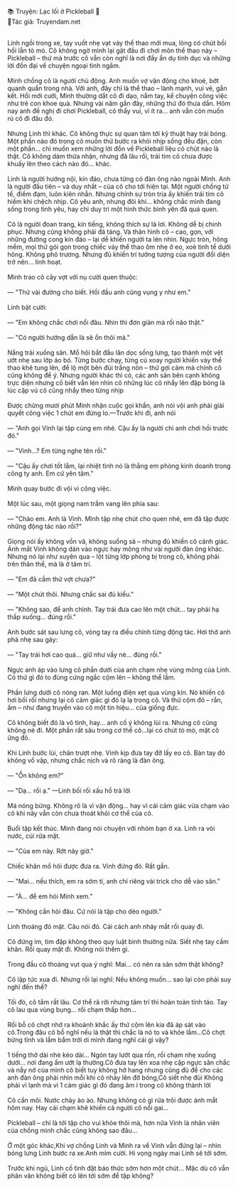 📚 Truyện: Lạc lối ở Pickleball 🔞 
<br>
📖Tác giả: Truyendam.net
<br></br>

Linh ngồi trong xe, tay vuốt nhẹ vạt váy thể thao mới mua, lòng có chút bồi hồi lẫn tò mò. Cô không ngờ mình lại gật đầu đi chơi môn thể thao này – Pickleball – thứ mà trước cô vẫn còn nghĩ là nơi đầy ẩn dụ tình dục và những lời đồn đại về chuyện ngoại tình ngầm.
<br></br>
Minh chồng cô là người chủ động. Anh muốn vợ vận động cho khoẻ, bớt quanh quẩn trong nhà. Với anh, đây chỉ là thể thao – lành mạnh, vui vẻ, gắn kết. Hồi mới cưới, Minh thường dắt cô đi dạo, nắm tay, kể chuyện công việc như trẻ con khoe quà. Nhưng vài năm gần đây, những thứ đó thưa dần. Hôm nay anh đề nghị đi chơi Pickleball, cô thấy vui, vì ít ra... anh vẫn còn muốn rủ cô đi đâu đó.
<br></br>
Nhưng Linh thì khác. Cô không thực sự quan tâm tới kỹ thuật hay trái bóng. Một phần nào đó trong cô muốn thử bước ra khỏi nhịp sống đều đặn, còn một phần... chỉ muốn xem những lời đồn về Pickleball liệu có chút nào là thật. Cô không dám thừa nhận, nhưng đã lâu rồi, trái tim cô chưa được khuấy lên theo cách nào đó… khác.
<br></br>
Linh là người hướng nội, kín đáo, chưa từng có đàn ông nào ngoài Minh. Anh là người đầu tiên – và duy nhất – của cô cho tới hiện tại. Một người chồng tử tế, điềm đạm, luôn kiên nhẫn. Nhưng chính sự tròn trịa ấy khiến trái tim cô hiếm khi chệch nhịp. Cô yêu anh, nhưng đôi khi... không chắc mình đang sống trong tình yêu, hay chỉ duy trì một hình thức bình yên đã quá quen.
<br></br>
Cô là người đoan trang, kín tiếng, không thích sự lả lơi. Không dễ bị chinh phục. Nhưng cũng không phải đá tảng. Và thân hình cô – cao, gọn, với những đường cong kín đáo – lại dễ khiến người ta lén nhìn. Ngực tròn, hông mềm, mọi thứ gói gọn trong chiếc váy thể thao ôm nhẹ ở eo, xoè tinh tế dưới hông. Không phô trương. Nhưng đủ khiến trí tưởng tượng của người đối diện trở nên... linh hoạt.
<br></br>
Minh trao cô cây vợt với nụ cười quen thuộc:
<br></br>
— "Thử vài đường cho biết. Hồi đầu anh cũng vụng y như em."
<br></br>
Linh bật cười:
<br></br>
— "Em không chắc chơi nổi đâu. Nhìn thì đơn giản mà rối não thật."
<br></br>
— "Có người hướng dẫn là sẽ ổn thôi mà."
<br></br>
Nắng trải xuống sân. Mồ hôi bắt đầu lăn dọc sống lưng, tạo thành một vệt ướt nhẹ sau lớp áo bó. Từng bước chạy, từng cú xoay người khiến váy thể thao khẽ tung lên, để lộ một bên đùi trắng nõn – thứ gợi cảm mà chính cô cũng không để ý. Nhưng người khác thì có, các anh sân bên cạnh không trực diện nhưng cố biết vẫn lén nhìn cô những lúc cô nhẩy lên đập bóng là lúc cặp vú cô cũng nhẩy theo từng nhịp
<br></br>
Được chừng mươi phút Minh nhận cuộc gọi khẩn, anh nói vội anh phải giải quyết công việc 1 chút em đừng lo.—Trước khi đi, anh nói
<br></br>
— "Anh gọi Vinh lại tập cùng em nhé. Cậu ấy là người chỉ anh chơi hồi trước đó."
<br></br>
— "Vinh...? Em từng nghe tên rồi."
<br></br>
— "Cậu ấy chơi tốt lắm, lại nhiệt tình nó là thằng em phòng kinh doanh trong công ty anh. Em cứ yên tâm."
<br></br>
Minh quay bước đi vội vì công việc.
<br></br>
Một lúc sau, một giọng nam trầm vang lên phía sau:
<br></br>
— "Chào em. Anh là Vinh. Mình tập nhẹ chút cho quen nhé, em đã tập được những động tác nào rồi?"
<br></br>
Giọng nói ấy không vồn vã, không suồng sã – nhưng đủ khiến cô cảnh giác. Ánh mắt Vinh không dán vào ngực hay mông như vài người đàn ông khác. Nhưng nó lại như xuyên qua – lột từng lớp phòng bị trong cô, không phải trên thân thể, mà là ở tâm trí.
<br></br>
— "Em đã cầm thử vợt chưa?"
<br></br>
— "Một chút thôi. Nhưng chắc sai đủ kiểu."
<br></br>
— "Không sao, để anh chỉnh. Tay trái đưa cao lên một chút... tay phải hạ thấp xuống... đúng rồi."
<br></br>
Anh bước sát sau lưng cô, vòng tay ra điều chỉnh từng động tác. Hơi thở anh phả nhẹ sau gáy:
<br></br>
— "Tay trái hơi cao quá... giữ như vầy nè... đúng rồi."
<br></br>
Ngực anh áp vào lưng cô phần dưới của anh chạm nhẹ vùng mông của Linh. Có thứ gì đó to đùng cứng ngắc cộm lên – không thể lầm.
<br></br>
Phần lưng dưới cô nóng ran. Một luồng điện xẹt qua vùng kín. Nó khiến cô hơi bối rối nhưng lại có cảm giác gì đó lạ lạ trong cô. Và thứ cộm đó – rắn, ấm – như đang truyền vào cô một tín hiệu... của giống đực.
<br></br>
Cô không biết đó là vô tình, hay... anh cố ý không lùi ra. Nhưng cô cũng không né đi. Một phần rất sâu trong cơ thể cô...lại có chút tò mò, mặt cô ửng đỏ.
<br></br>
Khi Linh bước lùi, chân trượt nhẹ. Vinh kịp đưa tay đỡ lấy eo cô. Bàn tay đó không vồ vập, nhưng chắc nịch và rõ ràng là đàn ông.
<br></br>
— "Ổn không em?"
<br></br>
— "Dạ... rồi ạ." —Linh bối rối xấu hổ trả lời
<br></br>
Má nóng bừng. Không rõ là vì vận động... hay vì cái cảm giác vừa chạm vào cô khi nãy vẫn còn chưa thoát khỏi cơ thể của cô.
<br></br>
Buổi tập kết thúc. Minh đang nói chuyện với nhóm bạn ở xa. Linh ra vòi nước, cúi rửa mặt.
<br></br>
— "Của em này. Rớt nãy giờ."
<br></br>
Chiếc khăn mồ hôi được đưa ra. Vinh đứng đó. Rất gần.
<br></br>
— "Mai… nếu thích, em ra sớm tí, anh chỉ riêng vài trick cho dễ vào sân."
<br></br>
— "À… để em hỏi Minh xem."
<br></br>
— "Không cần hỏi đâu. Cứ nói là tập cho dẻo người."
<br></br>
Linh thoáng đỏ mặt. Câu nói đó. Cái cách anh nháy mắt rồi quay đi.
<br></br>
Cô đứng im, tim đập không theo quy luật bình thường nữa. Siết nhẹ tay cầm khăn. Rồi quay mặt đi. Không nói thêm gì.
<br></br>
Trong đầu cô thoáng vụt qua ý nghĩ: Mai... có nên ra sân sớm thật không?
<br></br>
Cô lập tức xua đi. Nhưng rồi lại nghĩ: Nếu không muốn... sao lại còn phải suy nghĩ đến thế?
<br></br>
Tối đó, cô tắm rất lâu. Cơ thể rã rời nhưng tâm trí thì hoàn toàn tỉnh táo. Tay cô lau qua vùng bụng… rồi chạm thấp hơn…
<br></br>
Rồi bỗ cô chợt nhớ ra khoảnh khắc ấy thứ cộm lên kia đã áp sát vào cô.Trong đâu cô bỗ nghĩ nếu là thật thì chắc là nó to và khỏe lắm...Cô chợt bừng tỉnh và lẩm bẩm trời ơi mình đang nghĩ cái gì vậy?
<br></br>
1 tiếng thở dài nhè kéo dài...
Ngón tay lướt qua rốn, rồi chạm nhẹ xuống dưới… nơi đang ẩm ướt lạ thường.Cô đưa tay lên xoa nhẹ cặp ngực săn chắc và nẩy nở của mình cô biết tuy không hở hang nhưng cũng đủ để cho các anh đàn ông phải nhìn mỗi khi cô nhảy lên đỡ bóng,Cô siết nhẹ đùi Không phải vì lạnh mà vì 1 cảm giác gì đó đang âm ỉ trong cô không thành lời
<br></br>
Cô cắn môi. Nước chảy ào ào. Nhưng không có gì rửa trôi được ánh mắt hôm nay. Hay cái chạm khẽ khiến cả người cô nổi gai...
<br></br>
Pickleball – chỉ là tới tập cho vui khỏe thôi mà, hơn nữa Vinh là nhân viên của chồng mình chắc cũng không sao đâu...
<br></br>
Ở một góc khác,Khi vợ chồng Linh và Minh ra về Vinh vẫn đứng lại – nhìn bóng lưng Linh bước ra xe.Anh mỉm cười. Hi vọng ngày mai Linh sẽ tới sớm.
<br></br>
Trước khi ngủ, Linh cố tình đặt báo thức sớm hơn một chút… Mặc dù cô vẫn phân vân không biết có lên tới sớm để tập không?

<!-- truyện sex vợ bạn, vợ bạn ngon quá, hiếp dâm vợ bạn tại nhà, bạn chồng đụ vợ, truyện sex sinh viên, truyện sex xóm trọ,truyện sex hiếp dâm,truyện 18+,Truyện sex người lớn, Truyendam.net -->
